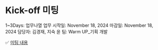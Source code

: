 # Kick-off 미팅

1~3Days: 업무나열
업무 시작일: November 18, 2024
마감일: November 18, 2024
담당자: 김경재, 지숙 윤
팀: Warm UP_기획 개발

✅ [미팅 내용](24%2011%2018(%E1%84%8B%E1%85%AF%E1%86%AF)%20142e98ce7f7181168048e2fa5bcd833a.md)
